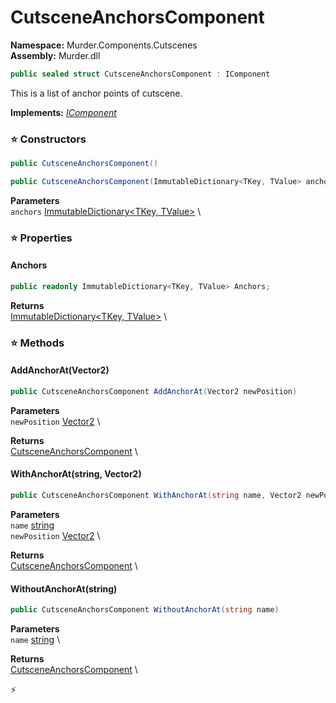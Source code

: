 # CutsceneAnchorsComponent

**Namespace:** Murder.Components.Cutscenes \
**Assembly:** Murder.dll

```csharp
public sealed struct CutsceneAnchorsComponent : IComponent
```

This is a list of anchor points of cutscene.

**Implements:** _[IComponent](/Bang/Components/IComponent.html)_

### ⭐ Constructors
```csharp
public CutsceneAnchorsComponent()
```

```csharp
public CutsceneAnchorsComponent(ImmutableDictionary<TKey, TValue> anchors)
```

**Parameters** \
`anchors` [ImmutableDictionary\<TKey, TValue\>](https://learn.microsoft.com/en-us/dotnet/api/System.Collections.Immutable.ImmutableDictionary-2?view=net-7.0) \

### ⭐ Properties
#### Anchors
```csharp
public readonly ImmutableDictionary<TKey, TValue> Anchors;
```

**Returns** \
[ImmutableDictionary\<TKey, TValue\>](https://learn.microsoft.com/en-us/dotnet/api/System.Collections.Immutable.ImmutableDictionary-2?view=net-7.0) \
### ⭐ Methods
#### AddAnchorAt(Vector2)
```csharp
public CutsceneAnchorsComponent AddAnchorAt(Vector2 newPosition)
```

**Parameters** \
`newPosition` [Vector2](/Murder/Core/Geometry/Vector2.html) \

**Returns** \
[CutsceneAnchorsComponent](/Murder/Components/Cutscenes/CutsceneAnchorsComponent.html) \

#### WithAnchorAt(string, Vector2)
```csharp
public CutsceneAnchorsComponent WithAnchorAt(string name, Vector2 newPosition)
```

**Parameters** \
`name` [string](https://learn.microsoft.com/en-us/dotnet/api/System.String?view=net-7.0) \
`newPosition` [Vector2](/Murder/Core/Geometry/Vector2.html) \

**Returns** \
[CutsceneAnchorsComponent](/Murder/Components/Cutscenes/CutsceneAnchorsComponent.html) \

#### WithoutAnchorAt(string)
```csharp
public CutsceneAnchorsComponent WithoutAnchorAt(string name)
```

**Parameters** \
`name` [string](https://learn.microsoft.com/en-us/dotnet/api/System.String?view=net-7.0) \

**Returns** \
[CutsceneAnchorsComponent](/Murder/Components/Cutscenes/CutsceneAnchorsComponent.html) \



⚡